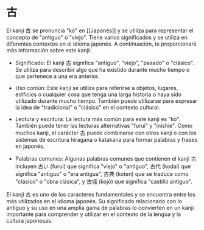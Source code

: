 # 古

El kanji 古 se pronuncia "ko" en [[Japonés]] y se utiliza para representar el concepto de "antiguo" o "viejo". Tiene varios significados y se utiliza en diferentes contextos en el idioma japonés. A continuación, te proporcionaré más información sobre este kanji:

-   Significado: El kanji 古 significa "antiguo", "viejo", "pasado" o "clásico". Se utiliza para describir algo que ha existido durante mucho tiempo o que pertenece a una era anterior.
    
-   Uso común: Este kanji se utiliza para referirse a objetos, lugares, edificios o cualquier cosa que tenga una larga historia o haya sido utilizado durante mucho tiempo. También puede utilizarse para expresar la idea de "tradicional" o "clásico" en el contexto cultural.
    
-   Lectura y escritura: La lectura más común para este kanji es "ko". También puede tener las lecturas alternativas "furui" y "inishie". Como muchos kanji, el carácter 古 puede combinarse con otros kanji o con los sistemas de escritura hiragana o katakana para formar palabras y frases en japonés.
    
-   Palabras comunes: Algunas palabras comunes que contienen el kanji 古 incluyen 古い (furui) que significa "viejo" o "antiguo", 古代 (kodai) que significa "antiguo" o "era antigua", 古典 (koten) que se traduce como "clásico" o "obra clásica", y 古城 (kojō) que significa "castillo antiguo".
    

El kanji 古 es uno de los caracteres fundamentales y se encuentra entre los más utilizados en el idioma japonés. Su significado relacionado con lo antiguo y su uso en una amplia gama de palabras lo convierten en un kanji importante para comprender y utilizar en el contexto de la lengua y la cultura japonesas.